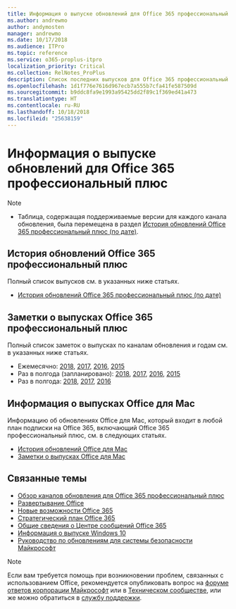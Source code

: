 ```yaml
---
title: Информация о выпуске обновлений для Office 365 профессиональный плюс
ms.author: andrewmo
author: andymosten
manager: andrewmo
ms.date: 10/17/2018
ms.audience: ITPro
ms.topic: reference
ms.service: o365-proplus-itpro
localization_priority: Critical
ms.collection: RelNotes_ProPlus
description: Список последних выпусков для Office 365 профессиональный плюс для каждого канала обновления и ссылки на заметки о выпусках и историю обновлений для ИТ-специалистов
ms.openlocfilehash: 1d1f776e7616d967ecb7a555b7cfa41fe587509d
ms.sourcegitcommit: b9ddc8fa9e1993a95425dd2f89c1f369ed41a473
ms.translationtype: HT
ms.contentlocale: ru-RU
ms.lasthandoff: 10/18/2018
ms.locfileid: "25638159"
---
```

# <a name="release-information-for-updates-to-office-365-proplus"></a>Информация о выпуске обновлений для Office 365 профессиональный плюс

> [!NOTE]
> - Таблица, содержащая поддерживаемые версии для каждого канала обновления, была перемещена в раздел [История обновлений Office 365 профессиональный плюс (по дате)](update-history-office365-proplus-by-date.md).



## <a name="update-history-for-office-365-proplus-releases"></a>История обновлений Office 365 профессиональный плюс

Полный список выпусков см. в указанных ниже статьях.
 - [История обновлений Office 365 профессиональный плюс (по дате)](update-history-office365-proplus-by-date.md)

## <a name="release-notes-for-office-365-proplus-releases"></a>Заметки о выпусках Office 365 профессиональный плюс

Полный список заметок о выпусках по каналам обновления и годам см. в указанных ниже статьях.
 - Ежемесячно: [2018](monthly-channel-2018.md), [2017](monthly-channel-2017.md), [2016](monthly-channel-2016.md), [2015](monthly-channel-2015.md)
 - Раз в полгода (запланировано): [2018](semi-annual-channel-targeted-2018.md), [2017](semi-annual-channel-targeted-2017.md), [2016](semi-annual-channel-targeted-2016.md), [2015](semi-annual-channel-targeted-2015.md)
 - Раз в полгода: [2018](semi-annual-channel-2018.md), [2017](semi-annual-channel-2017.md), [2016](semi-annual-channel-2016.md)

## <a name="office-for-mac-release-information"></a>Информация о выпусках Office для Mac

Информацию об обновлениях Office для Mac, который входит в любой план подписки на Office 365, включающий Office 365 профессиональный плюс, см. в следующих статьях.
 - [История обновлений Office для Mac](update-history-office-for-mac.md)
 - [Заметки о выпусках Office для Mac](release-notes-office-for-mac.md)


## <a name="related-topics"></a>Связанные темы

- [Обзор каналов обновления для Office 365 профессиональный плюс](https://docs.microsoft.com/DeployOffice/overview-of-update-channels-for-office-365-proplus)
- [Развертывание Office](https://docs.microsoft.com/deployoffice/)
- [Новые возможности Office 365](https://support.office.com/article/95c8d81d-08ba-42c1-914f-bca4603e1426)
- [Стратегический план Office 365](https://products.office.com/business/office-365-roadmap)
- [Общие сведения о Центре сообщений Office 365](https://support.office.com/article/38fb3333-bfcc-4340-a37b-deda509c2093)
- [Информация о выпуске Windows 10](https://www.microsoft.com/itpro/windows-10/release-information)
- [Руководство по обновлениям для системы безопасности Майкрософт](https://portal.msrc.microsoft.com/)

> [!NOTE]
> Если вам требуется помощь при возникновении проблем, связанных с использованием Office, рекомендуется опубликовать вопрос на [форуме ответов корпорации Майкрософт](https://answers.microsoft.com/) или в [Техническом сообществе](https://techcommunity.microsoft.com/), или же можно обратиться в [службу поддержки](https://support.microsoft.com/contactus).
